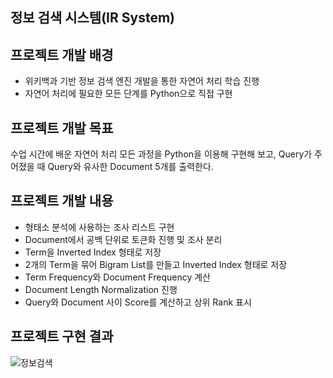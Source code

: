 ## 정보 검색 시스템(IR System)
## 프로젝트 개발 배경
* 위키백과 기반 정보 검색 엔진 개발을 통한 자연어 처리 학습 진행
* 자연어 처리에 필요한 모든 단계를 Python으로 직접 구현

## 프로젝트 개발 목표
수업 시간에 배운 자연어 처리 모든 과정을 Python을 이용해 구현해 보고, Query가 주어졌을 때 Query와 유사한 Document 5개를 출력한다.

## 프로젝트 개발 내용
* 형태소 분석에 사용하는 조사 리스트 구현
* Document에서 공백 단위로 토큰화 진행 및 조사 분리
* Term을 Inverted Index 형태로 저장
* 2개의 Term을 묶어 Bigram List를 만들고 Inverted Index 형태로 저장
* Term Frequency와 Document Frequency 계산
* Document Length Normalization 진행
* Query와 Document 사이 Score를 계산하고 상위 Rank 표시

## 프로젝트 구현 결과
![정보검색](https://user-images.githubusercontent.com/39369255/173773104-6b5f5e69-b429-41b6-acec-b8471cb50cc7.png)

